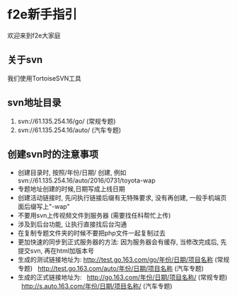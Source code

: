 # f2e新手指引
欢迎来到f2e大家庭
## 关于svn

我们使用TortoiseSVN工具

## svn地址目录

 1. svn://61.135.254.16/go/ (常规专题)
 2. svn://61.135.254.16/auto/ (汽车专题)
 
## 创建svn时的注意事项

 - 创建目录时, 按照/年份/日期/ 创建, 例如svn://61.135.254.16/auto/2016/0731/toyota-wap
 - 专题地址创建的时候,日期写成上线日期
 - 创建活动链接时, 先问执行链接后缀有无特殊要求, 没有再创建, 一般手机端页面后缀写上"-wap"
 - 不要用svn上传视频文件到服务器 (需要找任科帮忙上传)
 - 涉及到后台功能, 让执行直接找后台沟通
 - 在复制专题文件夹的时候不要把php文件一起复制过去
 - 更加快速的同步到正式服务器的方法: 因为服务器会有缓存, 当修改完成后, 先提交svn, 再在html加版本号
 - 生成的测试链接地址为:
   http://test.go.163.com/go/年份/日期/项目名称 (常规专题)
   http://test.go.163.com/auto/年份/日期/项目名称 (汽车专题)
 - 生成的正式链接地址为:
   http://go.163.com/年份/日期/项目名称/ (常规专题)
   http://s.auto.163.com/年份/日期/项目名称/ (汽车专题)
